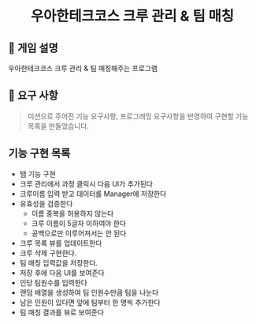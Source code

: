<h1 align="middle">우아한테크코스 크루 관리 & 팀 매칭</h1>

## 👀 게임 설명
우아한테크코스 크루 관리 & 팀 매칭해주는 프로그램

## 📃 요구 사항
> 미션으로 주어진 기능 요구사항, 프로그래밍 요구사항을 반영하여 구현할 기능 목록을 만들었습니다.<br>

## 기능 구현 목록
- 탭 기능 구현
- 크루 관리에서 과정 클릭시 다음 UI가 추가된다
- 크루이름 입력 받고 데이터를 Manager에 저장한다
- 유효성을 검증한다
  - 이름 중복을 허용하지 않는다
  - 크루 이름이 5글자 이하여야 한다
  - 공백으로만 이루어져서는 안 된다
- 크루 목록 뷰를 업데이트한다
- 크루 삭제 구현한다.
- 팀 매칭 입력값을 저장한다.
- 저장 후에 다음 UI를 보여준다
- 인당 팀원수를 입력한다
- 랜덤 배열을 생성하여 팀 인원수만큼 팀을 나눈다
- 남은 인원이 있다면 앞에 팀부터 한 명씩 추가한다
- 팀 매칭 결과를 뷰로 보여준다